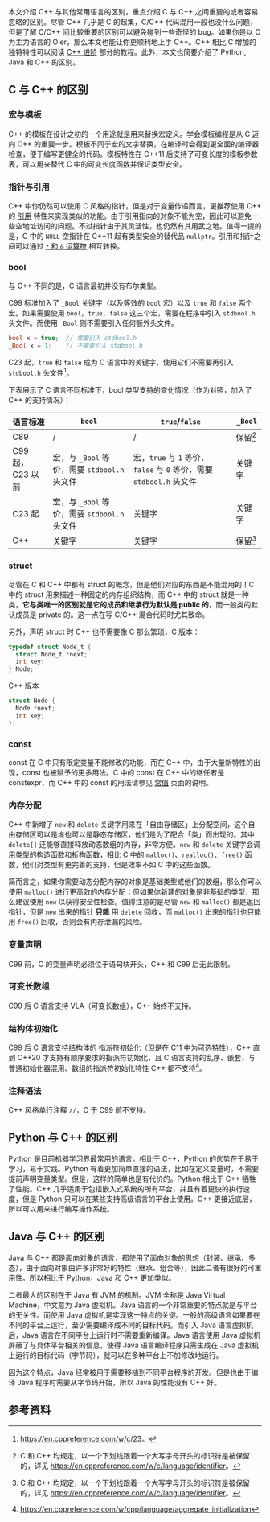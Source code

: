 本文介绍 C++ 与其他常用语言的区别，重点介绍 C 与 C++ 之间重要的或者容易忽略的区别。尽管 C++ 几乎是 C 的超集，C/C++ 代码混用一般也没什么问题，但是了解 C/C++ 间比较重要的区别可以避免碰到一些奇怪的 bug。如果你是以 C 为主力语言的 OIer，那么本文也能让你更顺利地上手 C++。C++ 相比 C 增加的独特特性可以阅读 [C++ 进阶](class.md) 部分的教程。此外，本文也简要介绍了 Python, Java 和 C++ 的区别。

## C 与 C++ 的区别

### 宏与模板

C++ 的模板在设计之初的一个用途就是用来替换宏定义。学会模板编程是从 C 迈向 C++ 的重要一步。模板不同于宏的文字替换，在编译时会得到更全面的编译器检查，便于编写更健全的代码。模板特性在 C++11 后支持了可变长度的模板参数表，可以用来替代 C 中的可变长度函数并保证类型安全。

### 指针与引用

C++ 中你仍然可以使用 C 风格的指针，但是对于变量传递而言，更推荐使用 C++ 的 [引用](docs/software-engineering/04-cpp/0_语法/reference.md) 特性来实现类似的功能。由于引用指向的对象不能为空，因此可以避免一些空地址访问的问题。不过指针由于其灵活性，也仍然有其用武之地。值得一提的是，C 中的 `NULL` 空指针在 C++11 起有类型安全的替代品 `nullptr`。引用和指针之间可以通过 [`*` 和 `&` 运算符](docs/software-engineering/04-cpp/0_语法/c运算符.md) 相互转换。

### bool

与 C++ 不同的是，C 语言最初并没有布尔类型。

C99 标准加入了 `_Bool` 关键字（以及等效的 `bool` 宏）以及 `true` 和 `false` 两个宏。如果需要使用 `bool`，`true`，`false` 这三个宏，需要在程序中引入 `stdbool.h` 头文件。而使用 `_Bool` 则不需要引入任何额外头文件。

```c
bool x = true;  // 需要引入 stdbool.h
_Bool x = 1;    // 不需要引入 stdbool.h
```

C23 起，`true` 和 `false` 成为 C 语言中的关键字，使用它们不需要再引入 `stdbool.h` 头文件[^true-false-become-keyword]。

下表展示了 C 语言不同标准下，bool 类型支持的变化情况（作为对照，加入了 C++ 的支持情况）：

| 语言标准         | `bool`                            | `true`/`false`                                        | `_Bool`                   |
| ------------ | --------------------------------- | ----------------------------------------------------- | ------------------------- |
| C89          | /                                 | /                                                     | 保留[^reserved-identifiers] |
| C99 起，C23 以前 | 宏，与 `_Bool` 等价，需要 `stdbool.h` 头文件 | 宏，`true` 与 `1` 等价，`false` 与 `0` 等价，需要 `stdbool.h` 头文件 | 关键字                       |
| C23 起        | 宏，与 `_Bool` 等价，需要 `stdbool.h` 头文件 | 关键字                                                   | 关键字                       |
| C++          | 关键字                               | 关键字                                                   | 保留[^reserved-identifiers] |

### struct

尽管在 C 和 C++ 中都有 struct 的概念，但是他们对应的东西是不能混用的！C 中的 struct 用来描述一种固定的内存组织结构，而 C++ 中的 struct 就是一种类，**它与类唯一的区别就是它的成员和继承行为默认是 public 的**，而一般类的默认成员是 private 的。这一点在写 C/C++ 混合代码时尤其致命。

另外，声明 struct 时 C++ 也不需要像 C 那么繁琐，C 版本：

```c
typedef struct Node_t {
  struct Node_t *next;
  int key;
} Node;
```

C++ 版本

```cpp
struct Node {
  Node *next;
  int key;
};
```

### const

const 在 C 中只有限定变量不能修改的功能，而在 C++ 中，由于大量新特性的出现，const 也被赋予的更多用法。C 中的 const 在 C++ 中的继任者是 constexpr，而 C++ 中的 const 的用法请参见 [常值](docs/software-engineering/04-cpp/0_语法/const.md) 页面的说明。

### 内存分配

C++ 中新增了 `new` 和 `delete` 关键字用来在「自由存储区」上分配空间，这个自由存储区可以是堆也可以是静态存储区，他们是为了配合「类」而出现的。其中 `delete[]` 还能够直接释放动态数组的内存，非常方便。`new` 和 `delete` 关键字会调用类型的构造函数和析构函数，相比 C 中的 `malloc()`、`realloc()`、`free()` 函数，他们对类型有更完善的支持，但是效率不如 C 中的这些函数。

简而言之，如果你需要动态分配内存的对象是基础类型或他们的数组，那么你可以使用 `malloc()` 进行更高效的内存分配；但如果你新建的对象是非基础的类型，那么建议使用 `new` 以获得安全性检查。值得注意的是尽管 `new` 和 `malloc()` 都是返回指针，但是 `new` 出来的指针 **只能** 用 `delete` 回收，而 `malloc()` 出来的指针也只能用 `free()` 回收，否则会有内存泄漏的风险。

### 变量声明

C99 前，C 的变量声明必须位于语句块开头，C++ 和 C99 后无此限制。

### 可变长数组

C99 后 C 语言支持 VLA（可变长数组），C++ 始终不支持。

### 结构体初始化

C99 后 C 语言支持结构体的 [指派符初始化](https://en.cppreference.com/w/c/language/struct_initialization)（但是在 C11 中为可选特性），C++ 直到 C++20 才支持有顺序要求的指派符初始化，且 C 语言支持的乱序、嵌套、与普通初始化器混用、数组的指派符初始化特性 C++ 都不支持[^cpp-designated-init]。

### 注释语法

C++ 风格单行注释 `//`，C 于 C99 前不支持。

## Python 与 C++ 的区别

Python 是目前机器学习界最常用的语言。相比于 C++，Python 的优势在于易于学习，易于实践。Python 有着更加简单直接的语法，比如在定义变量时，不需要提前声明变量类型。但是，这样的简单也是有代价的。Python 相比于 C++ 牺牲了性能。C++ 几乎适用于包括嵌入式系统的所有平台，并且有着更快的执行速度，但是 Python 只可以在某些支持高级语言的平台上使用。C++ 更接近底层，所以可以用来进行编写操作系统。

## Java 与 C++ 的区别

Java 与 C++ 都是面向对象的语言，都使用了面向对象的思想（封装、继承、多态），由于面向对象由许多非常好的特性（继承、组合等），因此二者有很好的可重用性。所以相比于 Python，Java 和 C++ 更加类似。

二者最大的区别在于 Java 有 JVM 的机制。JVM 全称是 Java Virtual Machine，中文意为 Java 虚拟机。Java 语言的一个非常重要的特点就是与平台的无关性。而使用 Java 虚拟机是实现这一特点的关键。一般的高级语言如果要在不同的平台上运行，至少需要编译成不同的目标代码。而引入 Java 语言虚拟机后，Java 语言在不同平台上运行时不需要重新编译。Java 语言使用 Java 虚拟机屏蔽了与具体平台相关的信息，使得 Java 语言编译程序只需生成在 Java 虚拟机上运行的目标代码（字节码），就可以在多种平台上不加修改地运行。

因为这个特点，Java 经常被用于需要移植到不同平台程序的开发。但是也由于编译 Java 程序时需要从字节码开始，所以 Java 的性能没有 C++ 好。

## 参考资料

[^cpp-designated-init]: <https://en.cppreference.com/w/cpp/language/aggregate_initialization>

[^true-false-become-keyword]: <https://en.cppreference.com/w/c/23>。

[^reserved-identifiers]: C 和 C++ 均规定，以一个下划线跟着一个大写字母开头的标识符是被保留的，详见 <https://en.cppreference.com/w/c/language/identifier>。

